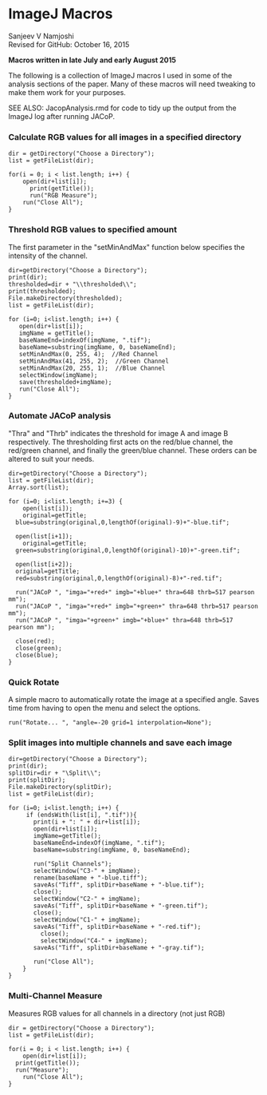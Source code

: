 # ImageJ Macros
Sanjeev V Namjoshi  
Revised for GitHub: October 16, 2015  

**Macros written in late July and early August 2015**  

The following is a collection of ImageJ macros I used in some of the analysis sections of the paper. Many of these macros will need tweaking to make them work for your purposes. 

SEE ALSO: JacopAnalysis.rmd for code to tidy up the output from the ImageJ log after running JACoP.

### Calculate RGB values for all images in a specified directory

    dir = getDirectory("Choose a Directory");
    list = getFileList(dir);
    
    for(i = 0; i < list.length; i++) {
	    open(dir+list[i]);
          print(getTitle());
          run("RGB Measure");
	    run("Close All");
    }

### Threshold RGB values to specified amount

The first parameter in the "setMinAndMax" function below specifies the intensity of the channel.

    dir=getDirectory("Choose a Directory");
    print(dir);
    thresholded=dir + "\\thresholded\\";
    print(thresholded);
    File.makeDirectory(thresholded);
    list = getFileList(dir);

    for (i=0; i<list.length; i++) {
       open(dir+list[i]);
       imgName = getTitle();
       baseNameEnd=indexOf(imgName, ".tif");
       baseName=substring(imgName, 0, baseNameEnd);
       setMinAndMax(0, 255, 4);  //Red Channel
       setMinAndMax(41, 255, 2);  //Green Channel
       setMinAndMax(20, 255, 1);  //Blue Channel
       selectWindow(imgName);
       save(thresholded+imgName);
       run("Close All"); 
    }
	
### Automate JACoP analysis

"Thra" and "Thrb" indicates the threshold for image A and image B respectively. The thresholding first acts on the red/blue channel, the red/green channel, and finally the green/blue channel. These orders can be altered to suit your needs.

    dir=getDirectory("Choose a Directory");
    list = getFileList(dir);
    Array.sort(list);
     
    for (i=0; i<list.length; i+=3) {
	    open(list[i]);
	    original=getTitle;
      blue=substring(original,0,lengthOf(original)-9)+"-blue.tif";     
    
      open(list[i+1]);  
	    original=getTitle;
      green=substring(original,0,lengthOf(original)-10)+"-green.tif";

      open(list[i+2]);
      original=getTitle;
      red=substring(original,0,lengthOf(original)-8)+"-red.tif";
    
      run("JACoP ", "imga="+red+" imgb="+blue+" thra=648 thrb=517 pearson mm");
      run("JACoP ", "imga="+red+" imgb="+green+" thra=648 thrb=517 pearson mm");
      run("JACoP ", "imga="+green+" imgb="+blue+" thra=648 thrb=517 pearson mm");

      close(red);
      close(green);
      close(blue);
    }

### Quick Rotate

A simple macro to automatically rotate the image at a specified angle. Saves time from having to open the menu and select the options.

    run("Rotate... ", "angle=-20 grid=1 interpolation=None");

### Split images into multiple channels and save each image

    dir=getDirectory("Choose a Directory");
    print(dir);
    splitDir=dir + "\Split\\";
    print(splitDir);
    File.makeDirectory(splitDir);
    list = getFileList(dir);

    for (i=0; i<list.length; i++) {
         if (endsWith(list[i], ".tif")){
           print(i + ": " + dir+list[i]);
           open(dir+list[i]);
           imgName=getTitle();
           baseNameEnd=indexOf(imgName, ".tif");
           baseName=substring(imgName, 0, baseNameEnd);

           run("Split Channels");
           selectWindow("C3-" + imgName);
           rename(baseName + "-blue.tiff");
           saveAs("Tiff", splitDir+baseName + "-blue.tif");
           close();
           selectWindow("C2-" + imgName);
           saveAs("Tiff", splitDir+baseName + "-green.tif");
           close();
           selectWindow("C1-" + imgName);
           saveAs("Tiff", splitDir+baseName + "-red.tif");
	         close();
	         selectWindow("C4-" + imgName);
           saveAs("Tiff", splitDir+baseName + "-gray.tif");

           run("Close All");
        }
    } 

### Multi-Channel Measure

Measures RGB values for all channels in a directory (not just RGB)

    dir = getDirectory("Choose a Directory");
    list = getFileList(dir);

    for(i = 0; i < list.length; i++) {
	    open(dir+list[i]);
      print(getTitle());
      run("Measure");
	    run("Close All");
    }










